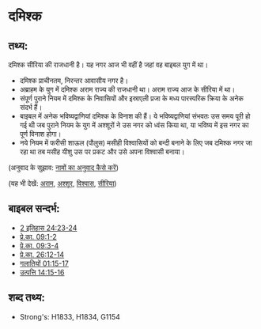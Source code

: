# दमिश्क #

## तथ्य: ##

दमिश्क सीरिया की राजधानी है। यह नगर आज भी वहीं है जहां वह बाइबल युग में था।

* दमिश्क प्राचीनतम, निरन्तर आवासीय नगर है।
* अब्राहम के युग में दमिश्क अराम राज्य की राजधानी था। अराम राज्य आज के सीरिया में था।
* संपूर्ण पुराने नियम में दमिश्क के निवासियों और इस्राएली प्रजा के मध्य पारस्परिक क्रिया के अनेक संदर्भ हैं।
* बाइबल में अनेक भविष्यद्वाणियां दमिश्क के विनाश की हैं। ये भविष्यद्वाणियां संभवतः उस समय पूरी हो गई थी जब पुराने नियम के युग में अश्शूरों ने उस नगर को ध्वंस किया था, या भविष्य में इस नगर का पूर्ण विनाश होगा।
* नये नियम में फरीसी शाऊल (पौलुस) मसीही विश्वासियों को बन्दी बनाने के लिए जब दमिश्क नगर जा रहा था तब मसीह यीशु उस पर प्रकट और उसे अपना विश्वासी बनाया।

(अनुवाद के सुझाव: [नामों का अनुवाद कैसे करें](rc://en/ta/man/translate/translate-names))

(यह भी देखें: [अराम](../names/aram.md), [अश्शूर](../names/assyria.md), [विश्वास](../kt/believer.md), [सीरिया](../names/syria.md))

## बाइबल सन्दर्भ: ##

* [2 इतिहास 24:23-24](rc://en/tn/help/2ch/24/23)
* [प्रे.का. 09:1-2](rc://en/tn/help/act/09/01)
* [प्रे.का. 09:3-4](rc://en/tn/help/act/09/03)
* [प्रे.का. 26:12-14](rc://en/tn/help/act/26/12)
* [गलातियों 01:15-17](rc://en/tn/help/gal/01/15)
* [उत्पत्ति 14:15-16](rc://en/tn/help/gen/14/15)

## शब्द तथ्य: ##

* Strong's: H1833, H1834, G1154
